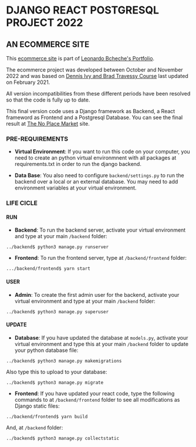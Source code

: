 # DJANGO REACT POSTGRESQL PROJECT 2022
## AN ECOMMERCE SITE

This [ecommerce site](https://thenoplacemarket.herokuapp.com/) is part of [Leonardo Bcheche's Portfolio](https://github.com/LBcheche). 

The ecommerce project was developed between October and November 2022 and was based on [Dennis Ivy and Brad Travessy Course](https://www.udemy.com/course/django-with-react-an-ecommerce-website/?src=sac&kw=django+react+e) last updated on February 2021.

All version incompatibilities from these different periods have been resolved so that the code is fully up to date.

This final version code uses a Django framework as Backend, a React frameword as Frontend and a Postgresql Database. You can see the final result at [The No Place Market](https://thenoplacemarket.herokuapp.com/) site.

### PRE-REQUIREMENTS

- **Virtual Environment**: If you want to run this code on your computer, you need to create an python virtual environmnent with all packages at requirements.txt in order to run the django backend. 

- **Data Base**: You also need to configure `backend/settings.py` to run the backend over a local or an external database. You may need to add environment variables at your virtual environment. 

### LIFE CICLE

#### RUN

- **Backend**: To run the backend server, activate your virtual environment and type at your main `/backend` folder:
``` 
../backend$ python3 manage.py runserver
``` 

- **Frontend**: To run the frontend server, type at `/backend/frontend` folder:
```
.../backend/frontend$ yarn start
``` 

#### USER

- **Admin**: To create the first admin user for the backend, activate your virtual environment and type at your main `/backend` folder:
```
../backend$ python3 manage.py superuser
``` 

#### UPDATE

- **Database**: If you have updated the database at `models.py`, activate your virtual environment and type this at your main `/backend` folder to update your python database file:
```
../backend$ python3 manage.py makemigrations
``` 
Also type this to upload to your database:

```
../backend$ python3 manage.py migrate
``` 

- **Frontend**: If you have updated your react code, type the following commands to at `/backend/frontend` folder to see all modifications as Django static files:
```
../backend/frontend$ yarn build
``` 
And, at `/backend` folder:

```
../backend$ python3 manage.py collectstatic

``` 
